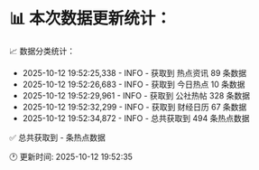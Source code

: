 📊 本次数据更新统计：
==========================

📈 数据分类统计：
- 2025-10-12 19:52:25,338 - INFO - 获取到 热点资讯 89 条数据
- 2025-10-12 19:52:26,683 - INFO - 获取到 今日热点 10 条数据
- 2025-10-12 19:52:29,961 - INFO - 获取到 公社热帖 328 条数据
- 2025-10-12 19:52:32,299 - INFO - 获取到 财经日历 67 条数据
- 2025-10-12 19:52:34,872 - INFO - 总共获取到 494 条热点数据

✅ 总共获取到 - 条热点数据

🕐 更新时间: 2025-10-12 19:52:35
